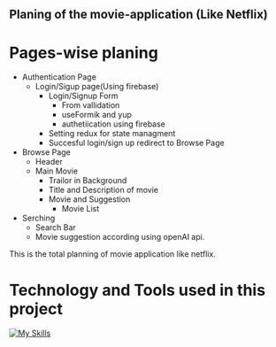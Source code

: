 ## Planing of the movie-application (Like Netflix)

# Pages-wise planing

- Authentication Page
    - Login/Sigup page(Using firebase)
        - Login/Signup Form
            - From vallidation
            - useFormik and yup
            - authetiication using firebase
        - Setting redux for state managment
        - Succesful login/sign up redirect to Browse Page
- Browse Page
    - Header
    - Main Movie
        - Trailor in Background
        - Title and Description of movie
        - Movie and Suggestion
            - Movie List
- Serching
    - Search Bar
    - Movie suggestion according using openAI api.

This is the total planning of movie application like netflix.

# Technology and Tools used in this project

[![My Skills](https://skillicons.dev/icons?i=html,css,tailwind,js,react,redux,jest,firebase,git,github,theme=light&perline=8)](https://skillicons.dev)
